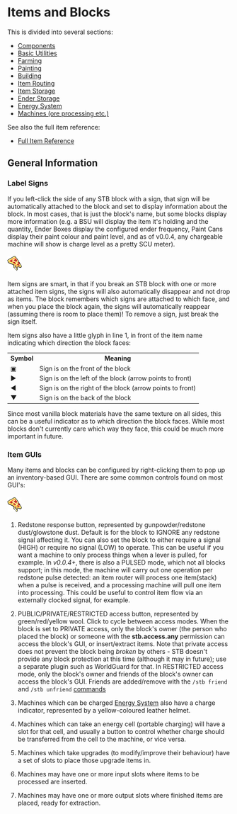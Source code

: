 # Items and Blocks
This is divided into several sections:
* [Components](../Items/components.md)
* [Basic Utilities](../Items/ender-storage.md)
* [Farming](../Items/farming.md)
* [Painting](../Items/painting.md)
* [Building](../Items/building.md)
* [Item Routing](../Items/routing.md)
* [Item Storage](../Items/storage.md)
* [Ender Storage](../Items/ender-storage.md)
* [Energy System](../Items/energy.md)
* [Machines (ore processing etc.)](../Items/machines.md)

See also the full item reference:
* [Full Item Reference](../item-reference.md)
</li></ul>

## General Information
### Label Signs
If you left-click the side of any STB block with a sign, that sign will be automatically attached to the block and set to display information about the block.  In most cases, that is just the block's name, but some blocks display more information (e.g. a BSU will display the item it's holding and the quantity, Ender Boxes display the configured ender frequency, Paint Cans display their paint colour and paint level, and as of v0.0.4, any chargeable machine will show is charge level as a pretty SCU meter).

#### ![Label Sign](../../../.gitbook/assets/WIP.png)

Item signs are smart, in that if you break an STB block with one or more attached item signs, the signs will also automatically disappear and not drop as items.  The block remembers which signs are attached to which face, and when you place the block again, the signs will automatically reappear (assuming there is room to place them)!  To remove a sign, just break the sign itself.

Item signs also have a little glyph in line 1, in front of the item name indicating which direction the block faces:
<table><tbody><tr><th>Symbol</th><th>Meaning</th></tr>
<tr><td>▣</td><td>Sign is on the front of the block</td></tr>
<tr><td>▶</td><td>Sign is on the left of the block (arrow points to front)</td></tr>
<tr><td>◀</td><td>Sign is on the right of the block (arrow points to front)</td></tr>
<tr><td>▼</td><td>Sign is on the back of the block</td></tr>
</tbody></table>

Since most vanilla block materials have the same texture on all sides, this can be a useful indicator as to which direction the block faces. While most blocks don't currently care which way they face, this could be much more important in future.

### Item GUIs
Many items and blocks can be configured by right-clicking them to pop up an inventory-based GUI.  There are some common controls found on most GUI's:

#### ![Smelter GUI](../../../.gitbook/assets/WIP.png)


1. Redstone response button, represented by gunpowder/redstone dust/glowstone dust. Default is for the block to IGNORE any redstone signal affecting it.  You can also set the block to either require a signal (HIGH) or require no signal (LOW) to operate.  This can be useful if you want a machine to only process things when a lever is pulled, for example.  In <em>v0.0.4+</em>, there is also a PULSED mode, which not all blocks support; in this mode, the machine will carry out one operation per redstone pulse detected: an item router will process one item(stack) when a pulse is received, and a processing machine will pull one item into processing.  This could be useful to control item flow via an externally clocked signal, for example.

2. PUBLIC/PRIVATE/RESTRICTED access button, represented by green/red/yellow wool.  Click to cycle between access modes.  When the block is set to PRIVATE access, only the block's owner (the person who placed the block) or someone with the <strong>stb.access.any</strong> permission can access the block's GUI, or insert/extract items. Note that private access does not prevent the block being <em>broken</em> by others - STB doesn't provide any block protection at this time (although it may in future); use a separate plugin such as WorldGuard for that.  In RESTRICTED access mode, only the block's owner and friends of the block's owner can access the block's GUI.  Friends are added/remove with the <code>/stb friend</code> and <code>/stb unfriend</code> [commands](../commands.md)

3. Machines which can be charged [Energy System](../Items/energy.md) also have a charge indicator, represented by a yellow-coloured leather helmet.

4. Machines which can take an energy cell (portable charging) will have a slot for that cell, and usually a button to control whether charge should be transferred from the cell to the machine, or vice versa.

5. Machines which take upgrades (to modify/improve their behaviour) have a set of slots to place those upgrade items in.

6. Machines may have one or more input slots where items to be processed are inserted.

7. Machines may have one or more output slots where finished items are placed, ready for extraction.